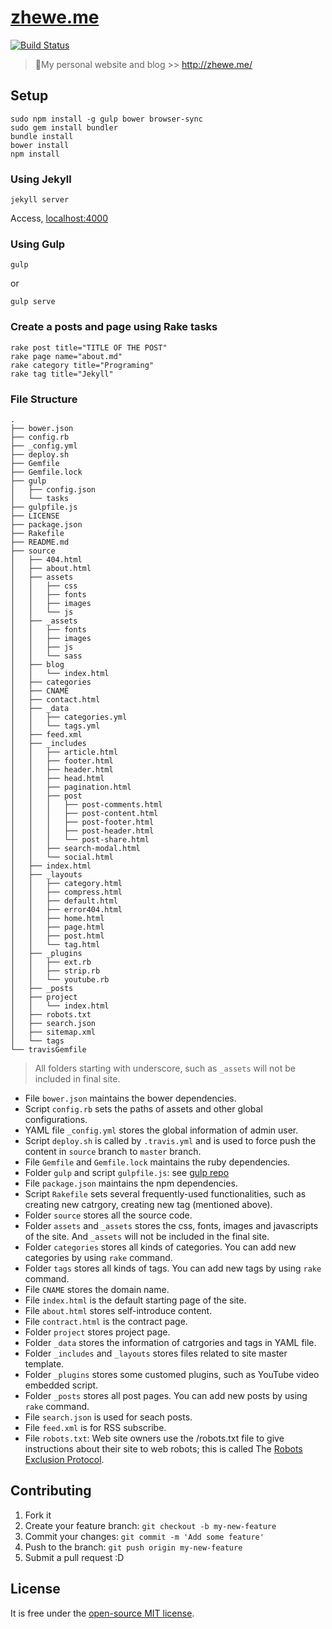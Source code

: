 # [zhewe.me](http://zhewe.me/) #

[![Build Status](https://travis-ci.org/Winbobob/winbobob.github.io.svg?branch=source)](https://travis-ci.org/Winbobob/winbobob.github.io)

> :gem:My personal website and blog >> http://zhewe.me/


## Setup

```
sudo npm install -g gulp bower browser-sync
sudo gem install bundler
bundle install
bower install
npm install
```

### Using Jekyll

```
jekyll server
```

Access, [localhost:4000](http://localhost:4000/)


### Using Gulp

```
gulp
```
or

```
gulp serve
```


### Create a posts and page using Rake tasks

```
rake post title="TITLE OF THE POST"
rake page name="about.md"
rake category title="Programing"
rake tag title="Jekyll"
```

### File Structure

```
.
├── bower.json
├── config.rb
├── _config.yml
├── deploy.sh
├── Gemfile
├── Gemfile.lock
├── gulp
│   ├── config.json
│   └── tasks
├── gulpfile.js
├── LICENSE
├── package.json
├── Rakefile
├── README.md
├── source
│   ├── 404.html
│   ├── about.html
│   ├── assets
│   │   ├── css
│   │   ├── fonts
│   │   ├── images
│   │   └── js
│   ├── _assets
│   │   ├── fonts
│   │   ├── images
│   │   ├── js
│   │   └── sass
│   ├── blog
│   │   └── index.html
│   ├── categories
│   ├── CNAME
│   ├── contact.html
│   ├── _data
│   │   ├── categories.yml
│   │   └── tags.yml
│   ├── feed.xml
│   ├── _includes
│   │   ├── article.html
│   │   ├── footer.html
│   │   ├── header.html
│   │   ├── head.html
│   │   ├── pagination.html
│   │   ├── post
│   │   │   ├── post-comments.html
│   │   │   ├── post-content.html
│   │   │   ├── post-footer.html
│   │   │   ├── post-header.html
│   │   │   └── post-share.html
│   │   ├── search-modal.html
│   │   └── social.html
│   ├── index.html
│   ├── _layouts
│   │   ├── category.html
│   │   ├── compress.html
│   │   ├── default.html
│   │   ├── error404.html
│   │   ├── home.html
│   │   ├── page.html
│   │   ├── post.html
│   │   └── tag.html
│   ├── _plugins
│   │   ├── ext.rb
│   │   ├── strip.rb
│   │   └── youtube.rb
│   ├── _posts
│   ├── project
│   │   └── index.html
│   ├── robots.txt
│   ├── search.json
│   ├── sitemap.xml
│   └── tags
└── travisGemfile
```
> All folders starting with underscore, such as `_assets` will not be included in final site.

 - File `bower.json` maintains the bower dependencies.
 - Script `config.rb` sets the paths of assets and other global configurations.
 - YAML file `_config.yml` stores the global information of admin user.
 - Script `deploy.sh` is called by `.travis.yml` and is used to force push the content in `source` branch to `master` branch.
 - File `Gemfile` and `Gemfile.lock` maintains the ruby dependencies.
 - Folder `gulp` and script `gulpfile.js`: see [gulp repo](https://github.com/gulpjs/gulp)
 - File `package.json` maintains the npm dependencies.
 - Script `Rakefile` sets several frequently-used functionalities, such as creating new catrgory, creating new tag (mentioned above).
 - Folder `source` stores all the source code.
  - Folder `assets` and `_assets` stores the css, fonts, images and javascripts of the site. And `_assets` will not be included in the final site.
  - Folder `categories` stores all kinds of categories. You can add new categories by using `rake` command.
  - Folder `tags` stores all kinds of tags. You can add new tags by using `rake` command.
  - File `CNAME` stores the domain name.
  - File `index.html` is the default starting page of the site.
  - File `about.html` stores self-introduce content.
  - File `contract.html` is the contract page.
  - Folder `project` stores project page.
  - Folder `_data` stores the information of catrgories and tags in YAML file.
  - Folder `_includes` and `_layouts` stores files related to site master template.
  - Folder `_plugins` stores some customed plugins, such as YouTube video embedded script.
  - Folder `_posts` stores all post pages.  You can add new posts by using `rake` command.
  - File `search.json` is used for seach posts.
  - File `feed.xml` is for RSS subscribe.
  - File `robots.txt`: Web site owners use the /robots.txt file to give instructions about their site to web robots; this is called The [Robots Exclusion Protocol](http://www.robotstxt.org/robotstxt.html).

## Contributing

1. Fork it
2. Create your feature branch: `git checkout -b my-new-feature`
3. Commit your changes: `git commit -m 'Add some feature'`
4. Push to the branch: `git push origin my-new-feature`
5. Submit a pull request :D

## License

It is free under the [open-source MIT license](/LICENSE).
